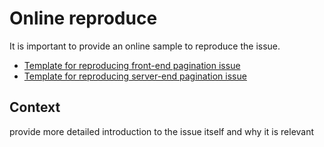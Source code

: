 # Online reproduce
It is important to provide an online sample to reproduce the issue. 

* [Template for reproducing front-end pagination issue](http://jsfiddle.net/zpczjl/9tp3z4bn/)
* [Template for reproducing server-end pagination issue](https://jsfiddle.net/zpczjl/xboja87c/)



## Context
provide more detailed introduction to the issue itself and why it is relevant
